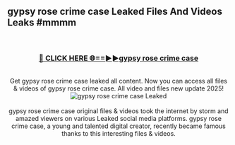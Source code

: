 ## gypsy rose crime case Leaked Files And Videos Leaks #mmmm
<br>
<div align="center">
<h3><a href="https://watchclip.my.id/gypsy rose crime case" rel="nofollow">🔴 CLICK HERE 🌐==►►gypsy rose crime case</a></h3>
<br>
Get gypsy rose crime case leaked all content. Now you can access all files & videos of gypsy rose crime case. All video and files new update 2025!
<br>
<a href="https://watchclip.my.id/gypsy rose crime case" rel="nofollow" data-target="animated-image.originalLink"><img src="https://i.ibb.co.com/WyWwxjT/player-gif2.gif" alt="gypsy rose crime case Leaked" style="max-width: 100%; display: inline-block;" data-target="animated-image.originalImage"></a>
<br><br>
gypsy rose crime case original files & videos took the internet by storm and amazed viewers on various Leaked social media platforms. gypsy rose crime case, a young and talented digital creator, recently became famous thanks to this interesting files & videos.
</div>
<br>